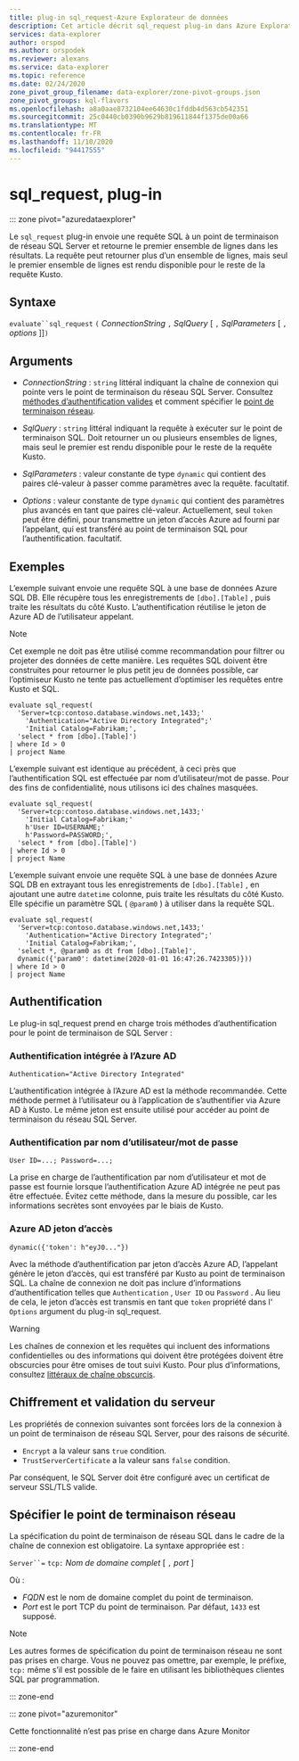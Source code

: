 ```yaml
---
title: plug-in sql_request-Azure Explorateur de données
description: Cet article décrit sql_request plug-in dans Azure Explorateur de données.
services: data-explorer
author: orspod
ms.author: orspodek
ms.reviewer: alexans
ms.service: data-explorer
ms.topic: reference
ms.date: 02/24/2020
zone_pivot_group_filename: data-explorer/zone-pivot-groups.json
zone_pivot_groups: kql-flavors
ms.openlocfilehash: a8a0aae8732104ee64630c1fddb4d563cb542351
ms.sourcegitcommit: 25c0440cb0390b9629b819611844f1375de00a66
ms.translationtype: MT
ms.contentlocale: fr-FR
ms.lasthandoff: 11/10/2020
ms.locfileid: "94417555"
---
```

# <a name="sql_request-plugin"></a>sql_request, plug-in

::: zone pivot="azuredataexplorer"

Le `sql_request` plug-in envoie une requête SQL à un point de terminaison de réseau SQL Server et retourne le premier ensemble de lignes dans les résultats.
La requête peut retourner plus d’un ensemble de lignes, mais seul le premier ensemble de lignes est rendu disponible pour le reste de la requête Kusto.

## <a name="syntax"></a>Syntaxe

  `evaluate``sql_request` `(` *ConnectionString* `,` *SqlQuery* [ `,` *SqlParameters* [ `,` *options* ]]`)`

## <a name="arguments"></a>Arguments

* *ConnectionString* : `string` littéral indiquant la chaîne de connexion qui pointe vers le point de terminaison du réseau SQL Server. Consultez [méthodes d’authentification valides](#authentication) et comment spécifier le [point de terminaison réseau](#specify-the-network-endpoint).

* *SqlQuery* : `string` littéral indiquant la requête à exécuter sur le point de terminaison SQL. Doit retourner un ou plusieurs ensembles de lignes, mais seul le premier est rendu disponible pour le reste de la requête Kusto.

* *SqlParameters* : valeur constante de type `dynamic` qui contient des paires clé-valeur à passer comme paramètres avec la requête. facultatif.
  
* *Options* : valeur constante de type `dynamic` qui contient des paramètres plus avancés en tant que paires clé-valeur. Actuellement, seul `token` peut être défini, pour transmettre un jeton d’accès Azure ad fourni par l’appelant, qui est transféré au point de terminaison SQL pour l’authentification. facultatif.

## <a name="examples"></a>Exemples

L’exemple suivant envoie une requête SQL à une base de données Azure SQL DB. Elle récupère tous les enregistrements de `[dbo].[Table]` , puis traite les résultats du côté Kusto. L’authentification réutilise le jeton de Azure AD de l’utilisateur appelant. 

> [!NOTE]
> Cet exemple ne doit pas être utilisé comme recommandation pour filtrer ou projeter des données de cette manière. Les requêtes SQL doivent être construites pour retourner le plus petit jeu de données possible, car l’optimiseur Kusto ne tente pas actuellement d’optimiser les requêtes entre Kusto et SQL.

```kusto
evaluate sql_request(
  'Server=tcp:contoso.database.windows.net,1433;'
    'Authentication="Active Directory Integrated";'
    'Initial Catalog=Fabrikam;',
  'select * from [dbo].[Table]')
| where Id > 0
| project Name
```

L’exemple suivant est identique au précédent, à ceci près que l’authentification SQL est effectuée par nom d’utilisateur/mot de passe. Pour des fins de confidentialité, nous utilisons ici des chaînes masquées.

```kusto
evaluate sql_request(
  'Server=tcp:contoso.database.windows.net,1433;'
    'Initial Catalog=Fabrikam;'
    h'User ID=USERNAME;'
    h'Password=PASSWORD;',
  'select * from [dbo].[Table]')
| where Id > 0
| project Name
```

L’exemple suivant envoie une requête SQL à une base de données Azure SQL DB en extrayant tous les enregistrements de `[dbo].[Table]` , en ajoutant une autre `datetime` colonne, puis traite les résultats du côté Kusto.
Elle spécifie un paramètre SQL ( `@param0` ) à utiliser dans la requête SQL.

```kusto
evaluate sql_request(
  'Server=tcp:contoso.database.windows.net,1433;'
    'Authentication="Active Directory Integrated";'
    'Initial Catalog=Fabrikam;',
  'select *, @param0 as dt from [dbo].[Table]',
  dynamic({'param0': datetime(2020-01-01 16:47:26.7423305)}))
| where Id > 0
| project Name
```

## <a name="authentication"></a>Authentification

Le plug-in sql_request prend en charge trois méthodes d’authentification pour le point de terminaison de SQL Server :

### <a name="azure-ad-integrated-authentication"></a>Authentification intégrée à l’Azure AD 

`Authentication="Active Directory Integrated"`

  L’authentification intégrée à l’Azure AD est la méthode recommandée. Cette méthode permet à l’utilisateur ou à l’application de s’authentifier via Azure AD à Kusto. Le même jeton est ensuite utilisé pour accéder au point de terminaison du réseau SQL Server.

### <a name="usernamepassword-authentication"></a>Authentification par nom d’utilisateur/mot de passe

`User ID=...; Password=...;`

  La prise en charge de l’authentification par nom d’utilisateur et mot de passe est fournie lorsque l’authentification Azure AD intégrée ne peut pas être effectuée. Évitez cette méthode, dans la mesure du possible, car les informations secrètes sont envoyées par le biais de Kusto.

### <a name="azure-ad-access-token"></a>Azure AD jeton d’accès

`dynamic({'token': h"eyJ0..."})`

   Avec la méthode d’authentification par jeton d’accès Azure AD, l’appelant génère le jeton d’accès, qui est transféré par Kusto au point de terminaison SQL. La chaîne de connexion ne doit pas inclure d’informations d’authentification telles que `Authentication` , `User ID` ou `Password` . Au lieu de cela, le jeton d’accès est transmis en tant que `token` propriété dans l' `Options` argument du plug-in sql_request.
     
> [!WARNING]
> Les chaînes de connexion et les requêtes qui incluent des informations confidentielles ou des informations qui doivent être protégées doivent être obscurcies pour être omises de tout suivi Kusto.
> Pour plus d’informations, consultez [littéraux de chaîne obscurcis](scalar-data-types/string.md#obfuscated-string-literals).

## <a name="encryption-and-server-validation"></a>Chiffrement et validation du serveur

Les propriétés de connexion suivantes sont forcées lors de la connexion à un point de terminaison de réseau SQL Server, pour des raisons de sécurité.

* `Encrypt` a la valeur sans `true` condition.
* `TrustServerCertificate` a la valeur sans `false` condition.

Par conséquent, le SQL Server doit être configuré avec un certificat de serveur SSL/TLS valide.

## <a name="specify-the-network-endpoint"></a>Spécifier le point de terminaison réseau

La spécification du point de terminaison de réseau SQL dans le cadre de la chaîne de connexion est obligatoire.
La syntaxe appropriée est :

`Server``=` `tcp:` *Nom de domaine complet* [ `,` *port* ]

Où :

* *FQDN* est le nom de domaine complet du point de terminaison.
* *Port* est le port TCP du point de terminaison. Par défaut, `1433` est supposé.

> [!NOTE]
> Les autres formes de spécification du point de terminaison réseau ne sont pas prises en charge.
> Vous ne pouvez pas omettre, par exemple, le préfixe, `tcp:` même s’il est possible de le faire en utilisant les bibliothèques clientes SQL par programmation.

::: zone-end

::: zone pivot="azuremonitor"

Cette fonctionnalité n’est pas prise en charge dans Azure Monitor

::: zone-end
